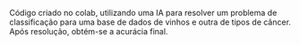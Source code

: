 Código criado no colab, utilizando uma IA para resolver um problema de classificação para uma base de dados de vinhos e outra de tipos de câncer.
Após resolução, obtém-se a acurácia final.
